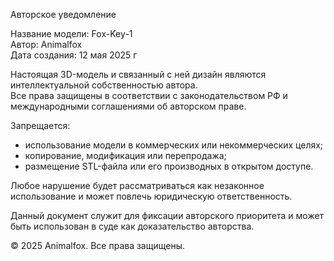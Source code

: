 Авторское уведомление

Название модели: Fox-Key-1  
Автор: Animalfox  
Дата создания: 12 мая 2025 г  

Настоящая 3D-модель и связанный с ней дизайн являются интеллектуальной собственностью автора.  
Все права защищены в соответствии с законодательством РФ и международными соглашениями об авторском праве.

Запрещается:
- использование модели в коммерческих или некоммерческих целях;
- копирование, модификация или перепродажа;
- размещение STL-файла или его производных в открытом доступе.

Любое нарушение будет рассматриваться как незаконное использование и может повлечь юридическую ответственность.

Данный документ служит для фиксации авторского приоритета и может быть использован в суде как доказательство авторства.

© 2025 Animalfox. Все права защищены.
